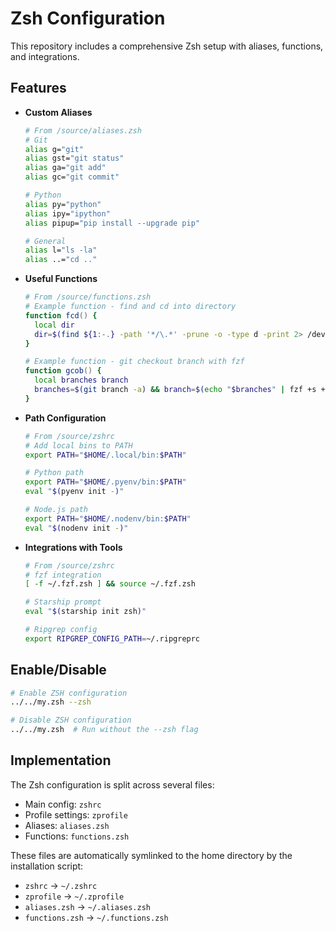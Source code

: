 # Zsh Configuration

This repository includes a comprehensive Zsh setup with aliases, functions, and integrations.

## Features

* **Custom Aliases**
  ```zsh
  # From /source/aliases.zsh
  # Git
  alias g="git"
  alias gst="git status"
  alias ga="git add"
  alias gc="git commit"
  
  # Python
  alias py="python"
  alias ipy="ipython"
  alias pipup="pip install --upgrade pip"
  
  # General
  alias l="ls -la"
  alias ..="cd .."
  ```

* **Useful Functions**
  ```zsh
  # From /source/functions.zsh
  # Example function - find and cd into directory
  function fcd() {
    local dir
    dir=$(find ${1:-.} -path '*/\.*' -prune -o -type d -print 2> /dev/null | fzf +m) && cd "$dir"
  }
  
  # Example function - git checkout branch with fzf
  function gcob() {
    local branches branch
    branches=$(git branch -a) && branch=$(echo "$branches" | fzf +s +m) && git checkout $(echo "$branch" | sed "s:.* remotes/origin/::" | sed "s:.* ::")
  }
  ```

* **Path Configuration**
  ```zsh
  # From /source/zshrc
  # Add local bins to PATH
  export PATH="$HOME/.local/bin:$PATH"
  
  # Python path
  export PATH="$HOME/.pyenv/bin:$PATH"
  eval "$(pyenv init -)"
  
  # Node.js path
  export PATH="$HOME/.nodenv/bin:$PATH"
  eval "$(nodenv init -)"
  ```

* **Integrations with Tools**
  ```zsh
  # From /source/zshrc
  # fzf integration
  [ -f ~/.fzf.zsh ] && source ~/.fzf.zsh
  
  # Starship prompt
  eval "$(starship init zsh)"
  
  # Ripgrep config
  export RIPGREP_CONFIG_PATH=~/.ripgreprc
  ```

## Enable/Disable

```zsh
# Enable ZSH configuration
../../my.zsh --zsh

# Disable ZSH configuration
../../my.zsh  # Run without the --zsh flag
```

## Implementation

The Zsh configuration is split across several files:
- Main config: `zshrc`
- Profile settings: `zprofile`
- Aliases: `aliases.zsh`
- Functions: `functions.zsh`

These files are automatically symlinked to the home directory by the installation script:
- `zshrc` → `~/.zshrc`
- `zprofile` → `~/.zprofile`
- `aliases.zsh` → `~/.aliases.zsh`
- `functions.zsh` → `~/.functions.zsh`